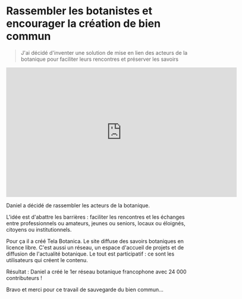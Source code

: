 # Rassembler les botanistes et encourager la création de bien commun

> J'ai décidé d'inventer une solution de mise en lien des acteurs de la botanique pour faciliter leurs rencontres et préserver les savoirs

<iframe src="https://player.vimeo.com/video/126929346" width="620" height="348" frameborder="0" webkitallowfullscreen mozallowfullscreen allowfullscreen></iframe>

Daniel a décidé de rassembler les acteurs de la botanique.

L'idée est d'abattre les barrières : faciliter les rencontres et les échanges entre professionnels ou amateurs, jeunes ou seniors, locaux ou éloignés, citoyens ou institutionnels.

Pour ça il a créé Tela Botanica. Le site diffuse des savoirs botaniques en licence libre. C'est aussi un réseau, un espace d'accueil de projets et de diffusion de l'actualité botanique. Le tout est participatif : ce sont les utilisateurs qui créent le contenu.

Résultat : Daniel a créé le 1er réseau botanique francophone avec 24 000 contributeurs !

Bravo et merci pour ce travail de sauvegarde du bien commun...
